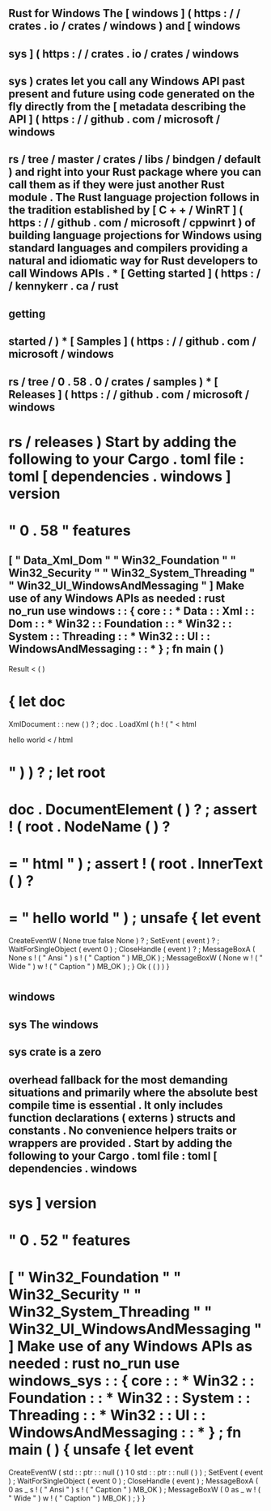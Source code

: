 #
#
Rust
for
Windows
The
[
windows
]
(
https
:
/
/
crates
.
io
/
crates
/
windows
)
and
[
windows
-
sys
]
(
https
:
/
/
crates
.
io
/
crates
/
windows
-
sys
)
crates
let
you
call
any
Windows
API
past
present
and
future
using
code
generated
on
the
fly
directly
from
the
[
metadata
describing
the
API
]
(
https
:
/
/
github
.
com
/
microsoft
/
windows
-
rs
/
tree
/
master
/
crates
/
libs
/
bindgen
/
default
)
and
right
into
your
Rust
package
where
you
can
call
them
as
if
they
were
just
another
Rust
module
.
The
Rust
language
projection
follows
in
the
tradition
established
by
[
C
+
+
/
WinRT
]
(
https
:
/
/
github
.
com
/
microsoft
/
cppwinrt
)
of
building
language
projections
for
Windows
using
standard
languages
and
compilers
providing
a
natural
and
idiomatic
way
for
Rust
developers
to
call
Windows
APIs
.
*
[
Getting
started
]
(
https
:
/
/
kennykerr
.
ca
/
rust
-
getting
-
started
/
)
*
[
Samples
]
(
https
:
/
/
github
.
com
/
microsoft
/
windows
-
rs
/
tree
/
0
.
58
.
0
/
crates
/
samples
)
*
[
Releases
]
(
https
:
/
/
github
.
com
/
microsoft
/
windows
-
rs
/
releases
)
Start
by
adding
the
following
to
your
Cargo
.
toml
file
:
toml
[
dependencies
.
windows
]
version
=
"
0
.
58
"
features
=
[
"
Data_Xml_Dom
"
"
Win32_Foundation
"
"
Win32_Security
"
"
Win32_System_Threading
"
"
Win32_UI_WindowsAndMessaging
"
]
Make
use
of
any
Windows
APIs
as
needed
:
rust
no_run
use
windows
:
:
{
core
:
:
*
Data
:
:
Xml
:
:
Dom
:
:
*
Win32
:
:
Foundation
:
:
*
Win32
:
:
System
:
:
Threading
:
:
*
Win32
:
:
UI
:
:
WindowsAndMessaging
:
:
*
}
;
fn
main
(
)
-
>
Result
<
(
)
>
{
let
doc
=
XmlDocument
:
:
new
(
)
?
;
doc
.
LoadXml
(
h
!
(
"
<
html
>
hello
world
<
/
html
>
"
)
)
?
;
let
root
=
doc
.
DocumentElement
(
)
?
;
assert
!
(
root
.
NodeName
(
)
?
=
=
"
html
"
)
;
assert
!
(
root
.
InnerText
(
)
?
=
=
"
hello
world
"
)
;
unsafe
{
let
event
=
CreateEventW
(
None
true
false
None
)
?
;
SetEvent
(
event
)
?
;
WaitForSingleObject
(
event
0
)
;
CloseHandle
(
event
)
?
;
MessageBoxA
(
None
s
!
(
"
Ansi
"
)
s
!
(
"
Caption
"
)
MB_OK
)
;
MessageBoxW
(
None
w
!
(
"
Wide
"
)
w
!
(
"
Caption
"
)
MB_OK
)
;
}
Ok
(
(
)
)
}
#
#
windows
-
sys
The
windows
-
sys
crate
is
a
zero
-
overhead
fallback
for
the
most
demanding
situations
and
primarily
where
the
absolute
best
compile
time
is
essential
.
It
only
includes
function
declarations
(
externs
)
structs
and
constants
.
No
convenience
helpers
traits
or
wrappers
are
provided
.
Start
by
adding
the
following
to
your
Cargo
.
toml
file
:
toml
[
dependencies
.
windows
-
sys
]
version
=
"
0
.
52
"
features
=
[
"
Win32_Foundation
"
"
Win32_Security
"
"
Win32_System_Threading
"
"
Win32_UI_WindowsAndMessaging
"
]
Make
use
of
any
Windows
APIs
as
needed
:
rust
no_run
use
windows_sys
:
:
{
core
:
:
*
Win32
:
:
Foundation
:
:
*
Win32
:
:
System
:
:
Threading
:
:
*
Win32
:
:
UI
:
:
WindowsAndMessaging
:
:
*
}
;
fn
main
(
)
{
unsafe
{
let
event
=
CreateEventW
(
std
:
:
ptr
:
:
null
(
)
1
0
std
:
:
ptr
:
:
null
(
)
)
;
SetEvent
(
event
)
;
WaitForSingleObject
(
event
0
)
;
CloseHandle
(
event
)
;
MessageBoxA
(
0
as
_
s
!
(
"
Ansi
"
)
s
!
(
"
Caption
"
)
MB_OK
)
;
MessageBoxW
(
0
as
_
w
!
(
"
Wide
"
)
w
!
(
"
Caption
"
)
MB_OK
)
;
}
}

